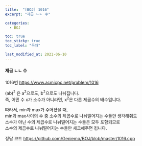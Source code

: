 ```yaml
---
title:  "[BOJ] 1016"
excerpt: "제곱 ㄴㄴ 수"

categories:
  - BOJ

toc: true
toc_sticky: true
toc_label: "목차"

last_modified_at: 2021-06-10
---
```


#### 제곱 ㄴㄴ 수

1016번 <https://www.acmicpc.net/problem/1016>

(ab)<sup>2</sup> 은 a<sup>2</sup>으로도, b<sup>2</sup>으로도 나눠집니다.<br>
즉, 어떤 수 x가 소수가 아니라면, x<sup>2</sup>은 다른 제곱수의 배수입니다.

따라서, min과 max가 주어졌을 때,<br>
min과 max사이의 수 중 소수의 제곱수로 나눠떨어지는 수들만 생각해줘도<br>
소수가 아닌 수의 제곱수로 나눠떨어지는 수들은 모두 포함되므로<br>
소수의 제곱수로 나눠떨어지는 수들만 체크해주면 됩니다.

정답 코드 <https://github.com/Geniemo/BOJ/blob/master/1016.cpp>
